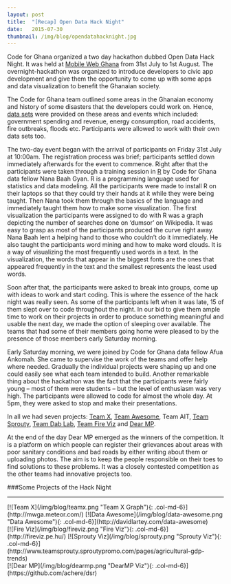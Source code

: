 ```yaml
---
layout: post 
title:  "[Recap] Open Data Hack Night"
date:   2015-07-30 
thumbnail: /img/blog/opendatahacknight.jpg
---
```

Code for Ghana organized a two day hackathon dubbed Open Data Hack Night. It was held at [Mobile Web Ghana](http://www.mobilewebghana.org) from 31st July to 1st August. The overnight-hackathon was organized to introduce developers to civic app development and give them the opportunity to come up with some apps and data visualization to benefit the Ghanaian society.

The Code for Ghana team outlined some areas in the Ghanaian economy and history of some disasters that the developers could work on. Hence, [data sets](http://www.data.gov.gh) were provided on these areas and events which included: government spending and revenue, energy consumption, road accidents, fire outbreaks, floods etc. Participants were allowed to work with their own data sets too.

The two-day event began with the arrival of participants on Friday 31st July at 10:00am. The registration process was brief; participants settled down immediately afterwards for the event to commence. Right after that the participants were taken through a training session in [R](https://www.r-project.org/) by Code for Ghana data fellow Nana Baah Gyan. R is a programming language used for statistics and data modeling. All the participants were made to install R on their laptops so that they could try their hands at it while they were being taught. Then Nana took them through the basics of the language and immediately taught them how to make some visualization. The first visualization the participants were assigned to do with R was a graph depicting the number of searches done on ‘dumsor’ on Wikipedia. It was easy to grasp as most of the participants produced the curve right away. Nana Baah lent a helping hand to those who couldn’t do it immediately. He also taught the participants word mining and how to make word clouds. It is a way of visualizing the most frequently used words in a text. In the visualization, the words that appear in the biggest fonts are the ones that appeared frequently in the text and the smallest represents the least used words. 


Soon after that, the participants were asked to break into groups, come up with ideas to work and start coding. This is where the essence of the hack night was really seen. As some of the participants left when it was late, 15 of them slept over to code throughout the night. In our bid to give them ample time to work on their projects in order to produce something meaningful and usable the next day, we made the option of sleeping over available. The teams that had some of their members going home were pleased to by the presence of those members early Saturday morning.

Early Saturday morning, we were joined by Code for Ghana data fellow Afua Ankomah. She came to supervise the work of the teams and offer help where needed. Gradually the individual projects were shaping up and one could easily see what each team intended to build. Another remarkable thing about the hackathon was the fact that the participants were fairly young – most of them were students – but the level of enthusiasm was very high. The participants were allowed to code for almost the whole day. At 5pm, they were asked to stop and make their presentations.

In all we had seven projects: [Team X](http://mwga.meteor.com/), [Team Awesome](http://davidlartey.com/data-awesome), Team AIT, [Team Sprouty](http://www.teamsprouty.sproutypromo.com/pages/agricultural-gdp-trends), [Team Dab Lab](http://github.com/laudb/dablab), [Team Fire Viz](http://www.fireviz.pe.hu) and [Dear MP]().

At the end of the day Dear MP emerged as the winners of the competition. It is a platform on which people can register their grievances about areas with poor sanitary conditions and bad roads by either writing about them or uploading photos. The aim is to keep the people responsible on their toes to find solutions to these problems. It was a closely contested competition as the other teams had innovative projects too.  

###Some Projects of the Hack Night
<hr />
[![Team X](/img/blog/teamx.png "Team X Graph"){: .col-md-6}](http://mwga.meteor.com/)
[![Data Awesome](/img/blog/data-awesome.png "Data Awesome"){: .col-md-6}](http://davidlartey.com/data-awesome)<br />
[![Fire Viz](/img/blog/fireviz.png "Fire Viz"){: .col-md-6}](http://fireviz.pe.hu/)
[![Sprouty Viz](/img/blog/sprouty.png "Sprouty Viz"){: .col-md-6}](http://www.teamsprouty.sproutypromo.com/pages/agricultural-gdp-trends)<br />
[![Dear MP](/img/blog/dearmp.png "DearMP Viz"){: .col-md-6}](https://github.com/achere/dsr)
